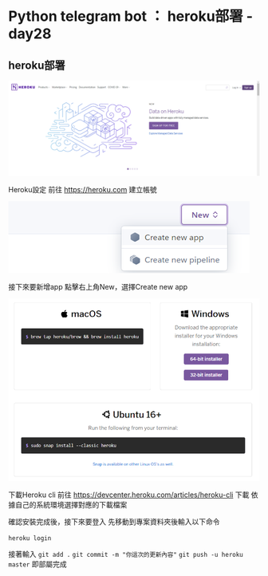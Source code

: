 # Python telegram bot ：  heroku部署 -day28

## heroku部署

![plot](./img/28/1.jpg)

Heroku設定
前往 https://heroku.com 建立帳號

![plot](./img/28/2.jpg)

接下來要新增app
點擊右上角New，選擇Create new app

![plot](./img/28/3.jpg)

下載Heroku cli
前往 https://devcenter.heroku.com/articles/heroku-cli 下載
依據自己的系統環境選擇對應的下載檔案

確認安裝完成後，接下來要登入
先移動到專案資料夾後輸入以下命令

`heroku login`

接著輸入
`git add .`
`git commit -m "你這次的更新內容"`
`git push -u heroku master`
即部屬完成